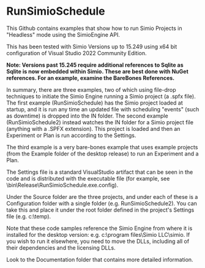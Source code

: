 # RunSimioSchedule
This Github contains examples that show how to run Simio Projects in "Headless" mode using the SimioEngine API.

This has been tested with Simio Versions up to 15.249 using x64 bit configuration of Visual Studio 2022 Community Edition.

<b>Note: Versions past 15.245 require additional references to Sqlite as Sqlite is now embedded within Simio. These are best done with NuGet references. For an example, examine the BareBones References.</b>

In summary, there are three examples, two of which using file-drop techniques to initiate the Simio Engine running a Simio project (a .spfx file).
The first example (RunSimioSchedule) has the Simio project loaded at startup, and it is run any time an updated file with scheduling "events" (such as downtime) is dropped into the IN folder.
The second example (RunSimioSchedule2) instead watches the IN folder for a Simio project file (anything with a .SPFX extension). This project is loaded and then an Experiment or Plan is run according to the Settings.

The third example is a very bare-bones example that uses example projects (from the Example folder of the desktop release) to run an Experiment and a Plan.

The Settings file is a standard VisualStudio artifact that can be seen in the code and is distributed with the executable file (for example, see \bin\Release\RunSimioSchedule.exe.config).

Under the Source folder are the three projects, and under each of these is a Configuration folder with a single folder (e.g. RunSimioSchedule2). You can take this and place it under the root folder defined in the project's Settings file (e.g. c:\temp).

Note that these code samples reference the Simio Engine from where it is installed for the desktop version: e.g. c:\program files\Simio LLC\simio. If you wish to run it elsewhere, you need to move the DLLs, including all of their dependencies and the licensing DLLs.

Look to the Documentation folder that contains more detailed information.

